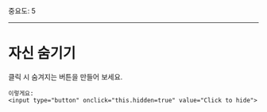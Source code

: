 중요도: 5

---

# 자신 숨기기

클릭 시 숨겨지는 버튼을 만들어 보세요.

```online
이렇게요:
<input type="button" onclick="this.hidden=true" value="Click to hide">
```
